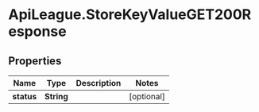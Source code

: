# ApiLeague.StoreKeyValueGET200Response

## Properties

Name | Type | Description | Notes
------------ | ------------- | ------------- | -------------
**status** | **String** |  | [optional] 


